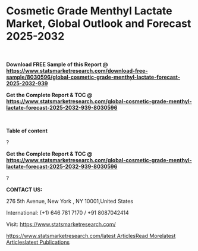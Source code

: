 <h1>Cosmetic Grade Menthyl Lactate Market, Global Outlook and Forecast 2025-2032</h1><br/><p><strong>Download FREE Sample of this Report @ <a href="https://www.statsmarketresearch.com/download-free-sample/8030596/global-cosmetic-grade-menthyl-lactate-forecast-2025-2032-939">https://www.statsmarketresearch.com/download-free-sample/8030596/global-cosmetic-grade-menthyl-lactate-forecast-2025-2032-939</a></strong></p>
 
 
 
 <div><b>Get the Complete Report & TOC @ <a href="https://www.statsmarketresearch.com/global-cosmetic-grade-menthyl-lactate-forecast-2025-2032-939-8030596">https://www.statsmarketresearch.com/global-cosmetic-grade-menthyl-lactate-forecast-2025-2032-939-8030596</a></b></div>
 
 
 
 <p><br />
 
 <b>Table of content</b></p>
 
 
 
 <p>? </p>
 
 
 
 <div><b>Get the Complete Report & TOC @ <a href="https://www.statsmarketresearch.com/global-cosmetic-grade-menthyl-lactate-forecast-2025-2032-939-8030596">https://www.statsmarketresearch.com/global-cosmetic-grade-menthyl-lactate-forecast-2025-2032-939-8030596</a></b></div>
 
 
 
 <p>? </p>
 
 
 
 <p><b>CONTACT US:</b><br />
 
 276 5th Avenue, New York , NY 10001,United States<br />
 
 International: (+1) 646 781 7170 / +91 8087042414<br />
 
 Visit: <a href="https://www.statsmarketresearch.com/">https://www.statsmarketresearch.com/</a><br />
 
 <a href="https://gyeongbokgung.com">https://www.statsmarketresearch.com/</a><a href="https://hallyeomaritime.com">latest Articles</a><a href="https://jingwansa.com">Read More</a><a href="https://nguoiviet.jp/">latest Articles</a><a href="https://www.intelmarketresearch.com/">latest Publications</a></p>